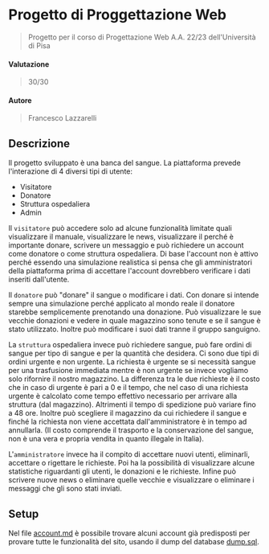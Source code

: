 # Progetto di Proggettazione Web
> Progetto per il corso di Progettazione Web A.A. 22/23 dell'Università di Pisa

#### Valutazione

> 30/30

#### Autore

> Francesco Lazzarelli

## Descrizione

Il progetto sviluppato è una banca del sangue. La piattaforma prevede l'interazione di 4 diversi tipi di utente:

* Visitatore
* Donatore
* Struttura ospedaliera
* Admin

Il `visitatore` può accedere solo ad alcune funzionalità limitate quali visualizzare il manuale, visualizzare le news, visualizzare il perché è importante donare, scrivere un messaggio e può richiedere un account come donatore o come struttura ospedaliera. Di base l'account non è attivo perché essendo una simulazione realistica si pensa che gli amministratori della piattaforma prima di accettare l'account dovrebbero verificare i dati inseriti dall'utente.

Il `donatore` può "donare" il sangue o modificare i dati. Con donare si intende sempre una simulazione perché applicato al mondo reale il donatore starebbe semplicemente prenotando una donazione.
Può visualizzare le sue vecchie donazioni e vedere in quale magazzino sono tenute e se il sangue è stato utilizzato.
Inoltre può modificare i suoi dati tranne il gruppo sanguigno.

La `struttura` ospedaliera invece può richiedere sangue, può fare ordini di sangue per tipo di sangue e per la quantità che desidera. Ci sono due tipi di ordini urgente e non urgente. La richiesta è urgente se si necessità sangue per una trasfusione immediata mentre è non urgente se invece vogliamo solo rifornire il nostro magazzino. La differenza tra le due richieste è il costo che in caso di urgente è pari a 0 e il tempo, che nel caso di una richiesta urgente è calcolato come tempo effettivo necessario per arrivare alla struttura (dal magazzino). Altrimenti il tempo di spedizione può variare fino a 48 ore. Inoltre può scegliere il magazzino da cui richiedere il sangue e finché la richiesta non viene accettata dall'amministratore è in tempo ad annullarla.
(Il costo comprende il trasporto e la conservazione del sangue, non è una vera e propria vendita in quanto illegale in Italia).

L'`amministratore` invece ha il compito di accettare nuovi utenti, eliminarli, accettare o rigettare le richieste. Poi ha la possibilità di visualizzare alcune statistiche riguardanti gli utenti, le donazioni e le richieste. Infine può scrivere nuove news o eliminare quelle vecchie e visualizzare o eliminare i messaggi che gli sono stati inviati.

## Setup

Nel file [account.md](./account.md) è possibile trovare alcuni account già predisposti per provare tutte le funzionalità del sito, usando il dump del database [dump.sql](./sql/dump.sql).



